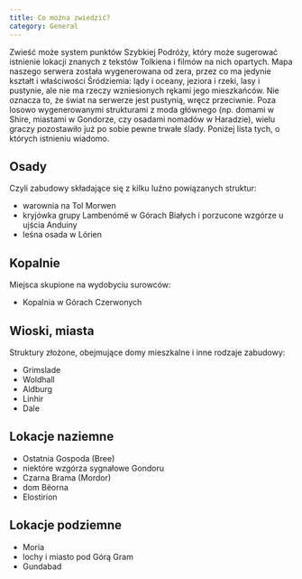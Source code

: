 ```yaml
---
title: Co można zwiedzić?
category: General
---
```


Zwieść może system punktów Szybkiej Podróży, który może sugerować istnienie lokacji znanych z tekstów Tolkiena i filmów na nich opartych. Mapa naszego serwera została wygenerowana od zera, przez co ma jedynie kształt i właściwości Śródziemia: lądy i oceany, jeziora i rzeki, lasy i pustynie, ale nie ma rzeczy wzniesionych rękami jego mieszkańców. Nie oznacza to, że świat na serwerze jest pustynią, wręcz przeciwnie. Poza losowo wygenerowanymi strukturami z moda głównego (np. domami w Shire, miastami w Gondorze, czy osadami nomadów w Haradzie), wielu graczy pozostawiło już po sobie pewne trwałe ślady. Poniżej lista tych, o których istnieniu wiadomo.

## Osady

Czyli zabudowy składające się z kilku luźno powiązanych struktur:

- warownia na Tol Morwen
- kryjówka grupy Lambenómë w Górach Białych i porzucone wzgórze u ujścia Anduiny
- leśna osada w Lórien

## Kopalnie

Miejsca skupione na wydobyciu surowców:

- Kopalnia w Górach Czerwonych

## Wioski, miasta

Struktury złożone, obejmujące domy mieszkalne i inne rodzaje zabudowy:

- Grimslade
- Woldhall
- Aldburg
- Linhir
- Dale

## Lokacje naziemne

- Ostatnia Gospoda (Bree)
- niektóre wzgórza sygnałowe Gondoru
- Czarna Brama (Mordor)
- dom Bëorna
- Elostirion

## Lokacje podziemne

- Moria
- lochy i miasto pod Górą Gram
- Gundabad
